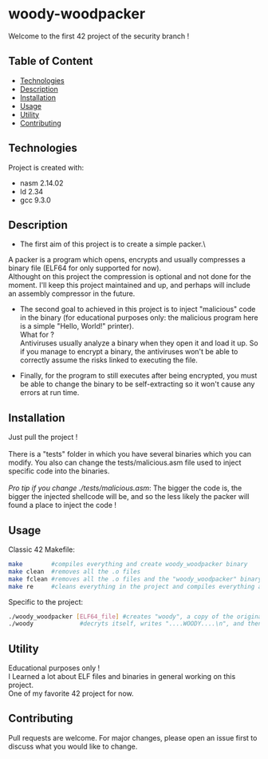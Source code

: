 # woody-woodpacker
Welcome to the first 42 project of the security branch !

## Table of Content

* [Technologies](#technologies)
* [Description](#description)
* [Installation](#installation)
* [Usage](#usage)
* [Utility](#utility)
* [Contributing](#contributing)

## Technologies

Project is created with:
* nasm 2.14.02
* ld 2.34
* gcc 9.3.0

## Description

* The first aim of this project is to create a simple packer.\

A packer is a program which opens, encrypts and usually compresses a binary file (ELF64 for only supported for now).\
Althought on this project the compression is optional and not done for the moment. I'll keep this project maintained and up, and perhaps will include an assembly compressor in the future.

* The second goal to achieved in this project is to inject "malicious" code in the binary (for educational purposes only: the malicious program here is a simple "Hello, World!" printer).\
What for ?\
Antiviruses usually analyze a binary when they open it and load it up. So if you manage to encrypt a binary, the antiviruses won't be able to correctly assume the risks linked to executing the file.

* Finally, for the program to still executes after being encrypted, you must be able to change the binary to be self-extracting so it won't cause any errors at run time.

## Installation

Just pull the project !\
\
There is a "tests" folder in which you have several binaries which you can modify. You also can change the tests/malicious.asm file used to inject specific code into the binaries.\
\
*Pro tip if you change ./tests/malicious.asm*: The bigger the code is, the bigger the injected shellcode will be, and so the less likely the packer will found a place to inject the code !

## Usage

Classic 42 Makefile:
````sh
make		#compiles everything and create woody_woodpacker binary
make clean	#removes all the .o files
make fclean	#removes all the .o files and the "woody_woodpacker" binary
make re		#cleans everything in the project and compiles everything again
````

Specific to the project:
````sh
./woody_woodpacker [ELF64_file]	#creates "woody", a copy of the original binary with injected code in it
./woody				#decryts itself, writes "....WOODY....\n", and then does the same thing as the binary from which it has been created
````

## Utility

Educational purposes only !\
I Learned a lot about ELF files and binaries in general working on this project.\
One of my favorite 42 project for now.

## Contributing

Pull requests are welcome. For major changes, please open an issue first to discuss what you would like to change.